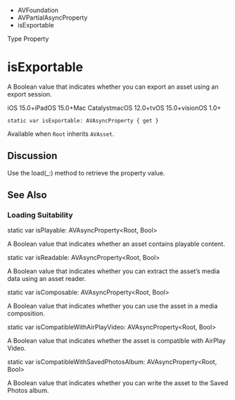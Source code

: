 

- AVFoundation
- AVPartialAsyncProperty
-  isExportable 

Type Property

# isExportable

A Boolean value that indicates whether you can export an asset using an export session.

iOS 15.0+iPadOS 15.0+Mac CatalystmacOS 12.0+tvOS 15.0+visionOS 1.0+

``` source
static var isExportable: AVAsyncProperty { get }
```

Available when `Root` inherits `AVAsset`.

## Discussion

Use the load(_:) method to retrieve the property value.

## See Also

### Loading Suitability

static var isPlayable: AVAsyncProperty&lt;Root, Bool>

A Boolean value that indicates whether an asset contains playable content.

static var isReadable: AVAsyncProperty&lt;Root, Bool>

A Boolean value that indicates whether you can extract the asset’s media data using an asset reader.

static var isComposable: AVAsyncProperty&lt;Root, Bool>

A Boolean value that indicates whether you can use the asset in a media composition.

static var isCompatibleWithAirPlayVideo: AVAsyncProperty&lt;Root, Bool>

A Boolean value that indicates whether the asset is compatible with AirPlay Video.

static var isCompatibleWithSavedPhotosAlbum: AVAsyncProperty&lt;Root, Bool>

A Boolean value that indicates whether you can write the asset to the Saved Photos album.

